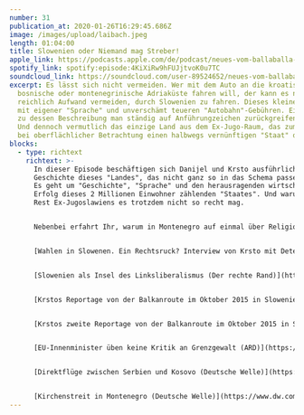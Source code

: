 ```yaml
---
number: 31
publication_at: 2020-01-26T16:29:45.686Z
image: /images/upload/laibach.jpeg
length: 01:04:00
title: Slowenien oder Niemand mag Streber!
apple_link: https://podcasts.apple.com/de/podcast/neues-vom-ballaballa-balkan-episode-31-slowenien-oder/id1170436903?i=1000463774196
spotify_link: spotify:episode:4KiXiRw9hFUJjtvoK0u7TC
soundcloud_link: https://soundcloud.com/user-89524652/neues-vom-ballaballa-balkan-slowenien-oder-niemand-mag-streber
excerpt: Es lässt sich nicht vermeiden. Wer mit dem Auto an die kroatische,
  bosnische oder montenegrinische Adriaküste fahren will, der kann es nur mit
  reichlich Aufwand vermeiden, durch Slowenien zu fahren. Dieses kleine "Land"
  mit eigener "Sprache" und unverschämt teueren "Autobahn"-Gebühren. Ein "Land",
  zu dessen Beschreibung man ständig auf Anführungzeichen zurückgreifen muss.
  Und dennoch vermutlich das einzige Land aus dem Ex-Jugo-Raum, das zumindest
  bei oberflächlicher Betrachtung einen halbwegs vernünftigen "Staat" darstellt.
blocks:
  - type: richtext
    richtext: >-
      In dieser Episode beschäftigen sich Danijel und Krsto ausführlich mit der
      Geschichte dieses "Landes", das nicht ganz so in das Schema passen will.
      Es geht um "Geschichte", "Sprache" und den herausragenden wirtschaftlichen
      Erfolg dieses 2 Millionen Einwohner zählenden "Staates". Und warum der
      Rest Ex-Jugoslawiens es trotzdem nicht so recht mag.


      Nebenbei erfahrt Ihr, warum in Montenegro auf einmal über Religion gestritten wird, was der Heimat-Horst von der kroatischen Grenzpolizei hält und wie man demnächst komfortabel die 250 Kilometer zwischen Belgrad und Priština überwinden kann. Und außerdem erklärt euch Olivera Stajić endlich den Unterschied zwischen ć und č.


      [Wahlen in Slowenen. Ein Rechtsruck? Interview von Krsto mit Detektor.fm](https://detektor.fm/politik/wahlen-slowenien)


      [Slowenien als Insel des Linksliberalismus (Der rechte Rand)](https://www.der-rechte-rand.de/archive/4695/slowenien-liberalismus-zwischen-rechten-nachbarn/)


      [Krstos Reportage von der Balkanroute im Oktober 2015 in Slowenien (Welt) ](https://www.welt.de/politik/ausland/article147905574/Wir-wissen-nicht-mehr-was-wir-tun-sollen.html)


      [Krstos zweite Reportage von der Balkanroute im Oktober 2015 in Slowenien (Welt) ](https://www.welt.de/politik/ausland/article147964157/Fuer-jeden-der-weiterdarf-kommen-zwei-Neue-an.html)


      [EU-Innenminister üben keine Kritik an Grenzgewalt (ARD)](https://www.ard-wien.de/2020/01/24/eu-innenminister-ueben-keine-kritik-an-grenzgewalt/)


      [Direktflüge zwischen Serbien und Kosovo (Deutsche Welle)](https://www.dw.com/de/verbunden-in-der-luft-serbien-und-kosovo/a-52077608)


      [Kirchenstreit in Montenegro (Deutsche Welle)](https://www.dw.com/de/kirchenstreit-in-montenegro/a-52032224)
---
```


